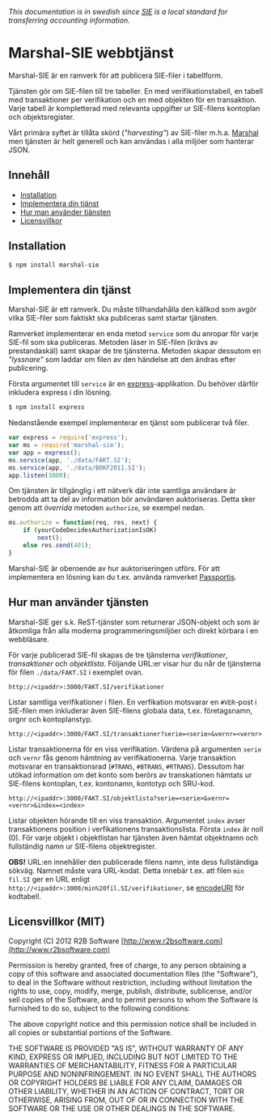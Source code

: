 *This documentation is in swedish since [SIE](http://www.sie.se/sie/home/showpage.php?page=english) is a local standard for transferring accounting information.* 

# Marshal-SIE webbtjänst
Marshal-SIE är en ramverk för att publicera SIE-filer i tabellform. 

Tjänsten gör om SIE-filen till tre tabeller. En med verifikationstabell, en tabell med transaktioner per verifikation och en med objekten för en transaktion. Varje tabell är kompletterad med relevanta uppgifter ur SIE-filens kontoplan och objektsregister.

Vårt primära syftet är tillåta skörd (*"harvesting"*) av SIE-filer m.h.a. [Marshal](http://www.risetobloome.com/Page_1_S_NodeListing.aspx?item=1830) men tjänsten är helt generell och kan användas i alla miljöer som hanterar JSON. 

## Innehåll

- [Installation](#ins)
- [Implementera din tjänst](#imp)
- [Hur man använder tjänsten](#use)
- [Licensvillkor](#lic)

<a name="ins"></a>
## Installation

```bash
$ npm install marshal-sie
```

<a name="imp"></a>
## Implementera din tjänst
Marshal-SIE är ett ramverk. Du måste tillhandahålla den källkod som avgör vilka SIE-filer som faktiskt ska publiceras samt startar tjänsten. 

Ramverket implementerar en enda metod ```service``` som du anropar för varje SIE-fil som ska publiceras. Metoden läser in SIE-filen (krävs av prestandaskäl) samt skapar de tre tjänsterna. Metoden skapar dessutom en *"lyssnare"* som laddar om filen av den händelse att den ändras efter publicering. 

Första argumentet till ```service``` är en [express](http://expressjs.com/guide.html)-applikation. Du behöver därför inkludera express i din lösning.

```bash
$ npm install express
``` 

Nedanstående exempel implementerar en tjänst som publicerar två filer.

```js
var express = require('express');
var ms = require('marshal-sie');
var app = express();
ms.service(app, './data/FAKT.SI');
ms.service(app, './data/BOKF2011.SI');
app.listen(3000);
```

Om tjänsten är tillgänglig i ett nätverk där inte samtliga användare är betrodda att ta del av information bör användaren auktoriseras. Detta sker genom att *överrida* metoden ```authorize```, se exempel nedan. 

```js
ms.authorize = function(req, res, next) { 
	if (yourCodeDecidesAuthorizationIsOK) 
		next();
	else res.send(401);
}
```

Marshal-SIE är oberoende av hur auktoriseringen utförs. För att implementera en lösning kan du t.ex. använda ramverket [Passportjs](http://passportjs.org/).

<a name="use"></a>
## Hur man använder tjänsten
Marshal-SIE ger s.k. ReST-tjänster som returnerar JSON-objekt och som är åtkomliga från alla moderna programmeringsmiljöer och direkt körbara i en webbläsare.

För varje publicerad SIE-fil skapas de tre tjänsterna *verifikationer*, *transaktioner* och *objektlista*. Följande URL:er visar hur du når de tjänsterna för filen ```./data/FAKT.SI``` i exemplet ovan.

```http://<ipaddr>:3000/FAKT.SI/verifikationer``` 

Listar samtliga verifikationer i filen. En verfikation motsvarar en ```#VER```-post i SIE-filen men inkluderar även SIE-filens globala data, t.ex. företagsnamn, orgnr och kontoplanstyp.

```http://<ipaddr>:3000/FAKT.SI/transaktioner?serie=<serie>&vernr=<vernr>```

Listar transaktionerna för en viss verifikation. Värdena på argumenten ```serie``` och ```vernr``` fås genom hämtning av verifikationerna. Varje transaktion motsvarar en transaktionsrad (```#TRANS```, ```#BTRANS```, ```#RTRANS```). Dessutom har utökad information om det konto som berörs av transkationen hämtats ur SIE-filens kontoplan, t.ex. kontonamn, kontotyp och SRU-kod.

```http://<ipaddr>:3000/FAKT.SI/objektlista?serie=<serie>&vernr=<vernr>&index=<index>```

Listar objekten hörande till en viss transaktion. Argumentet ```index``` avser transaktionens position i verfikationens transaktionslista. Första ```index``` är noll (0). För varje objekt i objektlistan har tjänsten även hämtat objektnamn och fullständig namn ur SIE-filens objektregister.

**OBS!** URL:en innehåller den publicerade filens namn, inte dess fullständiga sökväg. Namnet måste vara URL-kodat. Detta innebär t.ex. att filen ```min fil.SI``` ger en URL enligt ```http://<ipaddr>:3000/min%20fil.SI/verifikationer```,  se [encodeURI](http://www.w3schools.com/tags/ref_urlencode.asp) för kodtabell.

<a name="lic"></a>
## Licensvillkor (MIT)
Copyright (C) 2012 R2B Software [http://www.r2bsoftware.com](http://www.r2bsoftware.com)

Permission is hereby granted, free of charge, to any person obtaining a copy of this software and associated documentation files (the "Software"), to deal in the Software without restriction, including without limitation the rights to use, copy, modify, merge, publish, distribute, sublicense, and/or sell copies of the Software, and to permit persons to whom the Software is furnished to do so, subject to the following conditions:

The above copyright notice and this permission notice shall be included in all copies or substantial portions of the Software.

THE SOFTWARE IS PROVIDED "AS IS", WITHOUT WARRANTY OF ANY KIND, EXPRESS OR IMPLIED, INCLUDING BUT NOT LIMITED TO THE WARRANTIES OF MERCHANTABILITY, FITNESS FOR A PARTICULAR PURPOSE AND NONINFRINGEMENT. IN NO EVENT SHALL THE AUTHORS OR COPYRIGHT HOLDERS BE LIABLE FOR ANY CLAIM, DAMAGES OR OTHER LIABILITY, WHETHER IN AN ACTION OF CONTRACT, TORT OR OTHERWISE, ARISING FROM, OUT OF OR IN CONNECTION WITH THE SOFTWARE OR THE USE OR OTHER DEALINGS IN THE SOFTWARE.